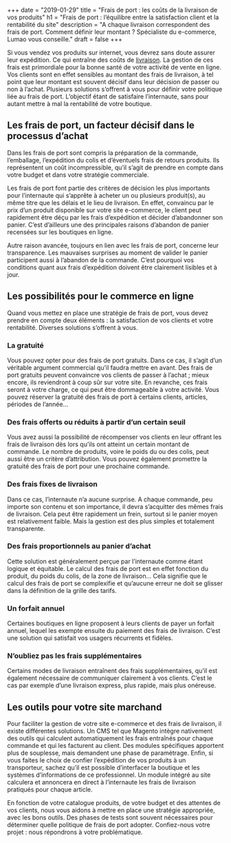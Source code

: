 +++
date = "2019-01-29"
title = "Frais de port : les coûts de la livraison de vos produits"
h1 = "Frais de port : l’équilibre entre la satisfaction client et la rentabilité du site"
description = "A chaque livraison correspondent des frais de port. Comment définir leur montant ? Spécialiste du e-commerce, Lumao vous conseille."
draft = false
+++

Si vous vendez vos produits sur internet, vous devrez sans doute assurer leur expédition. Ce qui entraîne des coûts de [livraison](/ecommerce/tunnel-de-vente/livraison/). La gestion de ces frais est primordiale pour la bonne santé de votre activité de vente en ligne. Vos clients sont en effet sensibles au montant des frais de livraison, à tel point que leur montant est souvent décisif dans leur décision de passer ou non à l’achat. Plusieurs solutions s’offrent à vous pour définir votre politique liée au frais de port. L’objectif étant de satisfaire l’internaute, sans pour autant mettre à mal la rentabilité de votre boutique.

## Les frais de port, un facteur décisif dans le processus d’achat

Dans les frais de port sont compris la préparation de la commande, l’emballage, l’expédition du colis et d’éventuels frais de retours produits. Ils représentent un coût incompressible, qu’il s’agit de prendre en compte dans votre budget et dans votre stratégie commerciale. 

Les frais de port font partie des critères de décision les plus importants pour l’internaute qui s’apprête à acheter un ou plusieurs produit(s), au même titre que les délais et le lieu de livraison. En effet, convaincu par le prix d’un produit disponible sur votre site e-commerce, le client peut rapidement être déçu par les frais d’expédition et décider d’abandonner son panier. C’est d’ailleurs une des principales raisons d’abandon de panier recensées sur les boutiques en ligne. 

Autre raison avancée, toujours en lien avec les frais de port, concerne leur transparence. Les mauvaises surprises au moment de valider le panier participent aussi à l’abandon de la commande. C’est pourquoi vos conditions quant aux frais d’expédition doivent être clairement lisibles et à jour.

## Les possibilités pour le commerce en ligne

Quand vous mettez en place une stratégie de frais de port, vous devez prendre en compte deux éléments : la satisfaction de vos clients et votre rentabilité. Diverses solutions s’offrent à vous.

### La gratuité

Vous pouvez opter pour des frais de port gratuits. Dans ce cas, il s’agit d’un véritable argument commercial qu’il faudra mettre en avant. Des frais de port gratuits peuvent convaincre vos clients de passer à l’achat ; mieux encore, ils reviendront à coup sûr sur votre site. En revanche, ces frais seront à votre charge, ce qui peut être dommageable à votre activité. Vous pouvez réserver la gratuité des frais de port à certains clients, articles, périodes de l’année…

### Des frais offerts ou réduits à partir d’un certain seuil

Vous avez aussi la possibilité de récompenser vos clients en leur offrant les frais de livraison dès lors qu’ils ont atteint un certain montant de commande. Le nombre de produits, voire le poids du ou des colis, peut aussi être un critère d’attribution. Vous pouvez également promettre la gratuité des frais de port pour une prochaine commande.

### Des frais fixes de livraison

Dans ce cas, l’internaute n’a aucune surprise. A chaque commande, peu importe son contenu et son importance, il devra s’acquitter des mêmes frais de livraison. Cela peut être rapidement un frein, surtout si le panier moyen est relativement faible. Mais la gestion est des plus simples et totalement transparente.

### Des frais proportionnels au panier d’achat

Cette solution est généralement perçue par l’internaute comme étant logique et équitable. Le calcul des frais de port est en effet fonction du produit, du poids du colis, de la zone de livraison… Cela signifie que le calcul des frais de port se complexifie et qu’aucune erreur ne doit se glisser dans la définition de la grille des tarifs.

### Un forfait annuel

Certaines boutiques en ligne proposent à leurs clients de payer un forfait annuel, lequel les exempte ensuite du paiement des frais de livraison. C’est une solution qui satisfait vos usagers récurrents et fidèles.

### N’oubliez pas les frais supplémentaires

Certains modes de livraison entraînent des frais supplémentaires, qu’il est également nécessaire de communiquer clairement à vos clients. C’est le cas par exemple d’une livraison express, plus rapide, mais plus onéreuse.

## Les outils pour votre site marchand

Pour faciliter la gestion de votre site e-commerce et des frais de livraison, il existe différentes solutions. Un CMS tel que Magento intègre nativement des outils qui calculent automatiquement les frais entraînés pour chaque commande et qui les facturent au client. Des modules spécifiques apportent plus de souplesse, mais demandent une phase de paramétrage. Enfin, si vous faites le choix de confier l’expédition de vos produits à un transporteur, sachez qu’il est possible d’interfacer la boutique et les systèmes d’informations de ce professionnel. Un module intégré au site calculera et annoncera en direct à l’internaute les frais de livraison pratiqués pour chaque article.

En fonction de votre catalogue produits, de votre budget et des attentes de vos clients, nous vous aidons à mettre en place une stratégie appropriée, avec les bons outils. Des phases de tests sont souvent nécessaires pour déterminer quelle politique de frais de port adopter. Confiez-nous votre projet : nous répondrons à votre problématique.
